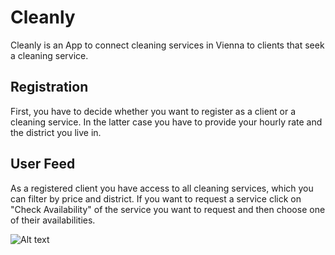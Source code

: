 # Cleanly

Cleanly is an App to connect cleaning services in Vienna to clients that seek a cleaning service.

## Registration

First, you have to decide whether you want to register as a client or a cleaning service. In the latter case you have to provide your hourly rate and the district you live in.

## User Feed

As a registered client you have access to all cleaning services, which you can filter by price and district. If you want to request a service click on "Check Availability" of the service you want to request and then choose one of their availabilities.

![Alt text](/public/images/Inkedcleanly-userfeed.jpeg?raw=true 'Cleanly User Feed')
